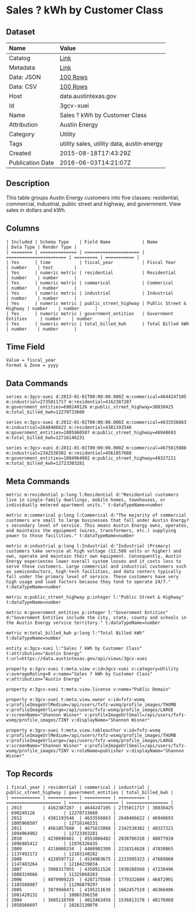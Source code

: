 # Sales ? kWh by Customer Class

## Dataset

| Name | Value |
| :--- | :---- |
| Catalog | [Link](https://catalog.data.gov/dataset/sales-kwh-by-customer-class) |
| Metadata | [Link](https://data.austintexas.gov/api/views/3gcv-xuei) |
| Data: JSON | [100 Rows](https://data.austintexas.gov/api/views/3gcv-xuei/rows.json?max_rows=100) |
| Data: CSV | [100 Rows](https://data.austintexas.gov/api/views/3gcv-xuei/rows.csv?max_rows=100) |
| Host | data.austintexas.gov |
| Id | 3gcv-xuei |
| Name | Sales ? kWh by Customer Class |
| Attribution | Austin Energy |
| Category | Utility |
| Tags | utility sales, utility data, austin energy |
| Created | 2015-08-18T17:43:29Z |
| Publication Date | 2016-06-03T14:21:07Z |

## Description

This table groups Austin Energy customers into five classes: residential, commercial, industrial, public street and highway, and government. View sales in dollars and kWh.

## Columns

```ls
| Included | Schema Type    | Field Name            | Name                    | Data Type | Render Type |
| ======== | ============== | ===================== | ======================= | ========= | =========== |
| Yes      | time           | fiscal_year           | Fiscal Year             | number    | text        |
| Yes      | numeric metric | residential           | Residential             | number    | number      |
| Yes      | numeric metric | commerical            | Commerical              | number    | number      |
| Yes      | numeric metric | industrial            | Industrial              | number    | number      |
| Yes      | numeric metric | public_street_highway | Public Street & Highway | number    | number      |
| Yes      | numeric metric | government_entities   | Government Entities     | number    | number      |
| Yes      | numeric metric | total_billed_kwh      | Total Billed kWh        | number    | number      |
```

## Time Field

```ls
Value = fiscal_year
Format & Zone = yyyy
```

## Data Commands

```ls
series e:3gcv-xuei d:2013-01-01T00:00:00.000Z m:commerical=4644247105 m:industrial=2735011717 m:residential=4162387287 m:government_entities=690249126 m:public_street_highway=38838425 m:total_billed_kwh=12270733660

series e:3gcv-xuei d:2012-01-01T00:00:00.000Z m:commerical=4633556863 m:industrial=2648486622 m:residential=4381193546 m:government_entities=1005960507 m:public_street_highway=46948693 m:total_billed_kwh=12716146231

series e:3gcv-xuei d:2011-01-01T00:00:00.000Z m:commerical=4675615088 m:industrial=2342538382 m:residential=4561857688 m:government_entities=1094964902 m:public_street_highway=48327221 m:total_billed_kwh=12723303281
```

## Meta Commands

```ls
metric m:residential p:long l:Residential d:"Residential customers live in single-family dwellings, mobile homes, townhouses, or individually metered apartment units." t:dataTypeName=number

metric m:commerical p:long l:Commerical d:"The majority of commercial customers are small to large businesses that fall under Austin Energy?s secondary level of service. This means Austin Energy owns, operates, and maintains the equipment (wires, transformers, etc.) supplying power to those facilities." t:dataTypeName=number

metric m:industrial p:long l:Industrial d:"Industrial (Primary) customers take service at high voltage (12,500 volts or higher) and own, operate and maintain their own equipment. Consequently, Austin Energy experiences lower overall system losses and it costs less to serve these customers. Large commercial and industrial customers such as semiconductors, high-tech facilities, and data centers typically fall under the primary level of service. These customers have very high usage and load factors because they tend to operate 24/7." t:dataTypeName=number

metric m:public_street_highway p:integer l:"Public Street & Highway" t:dataTypeName=number

metric m:government_entities p:integer l:"Government Entities" d:"Government Entities include the city, state, county and schools in the Austin Energy service territory." t:dataTypeName=number

metric m:total_billed_kwh p:long l:"Total Billed kWh" t:dataTypeName=number

entity e:3gcv-xuei l:"Sales ? kWh by Customer Class" t:attribution="Austin Energy" t:url=https://data.austintexas.gov/api/views/3gcv-xuei

property e:3gcv-xuei t:meta.view v:id=3gcv-xuei v:category=Utility v:averageRating=0 v:name="Sales ? kWh by Customer Class" v:attribution="Austin Energy"

property e:3gcv-xuei t:meta.view.license v:name="Public Domain"

property e:3gcv-xuei t:meta.view.owner v:id=fxfz-wsmq v:profileImageUrlMedium=/api/users/fxfz-wsmq/profile_images/THUMB v:profileImageUrlLarge=/api/users/fxfz-wsmq/profile_images/LARGE v:screenName="Shannon Wisner" v:profileImageUrlSmall=/api/users/fxfz-wsmq/profile_images/TINY v:displayName="Shannon Wisner"

property e:3gcv-xuei t:meta.view.tableauthor v:id=fxfz-wsmq v:profileImageUrlMedium=/api/users/fxfz-wsmq/profile_images/THUMB v:profileImageUrlLarge=/api/users/fxfz-wsmq/profile_images/LARGE v:screenName="Shannon Wisner" v:profileImageUrlSmall=/api/users/fxfz-wsmq/profile_images/TINY v:roleName=publisher v:displayName="Shannon Wisner"
```

## Top Records

```ls
| fiscal_year | residential | commerical | industrial | public_street_highway | government_entities | total_billed_kwh | 
| =========== | =========== | ========== | ========== | ===================== | =================== | ================ | 
| 2013        | 4162387287  | 4644247105 | 2735011717 | 38838425              | 690249126           | 12270733660      | 
| 2012        | 4381193546  | 4633556863 | 2648486622 | 46948693              | 1005960507          | 12716146231      | 
| 2011        | 4561857688  | 4675615088 | 2342538382 | 48327221              | 1094964902          | 12723303281      | 
| 2010        | 4238690401  | 4553866402 | 2038706310 | 48077910              | 1096985412          | 11976326435      | 
| 2009        | 4218600234  | 4480902380 | 2218314628 | 47830865              | 1137492172          | 12103140282      | 
| 2008        | 4220597712  | 4534963675 | 2233505323 | 47689860              | 1147483264          | 12184239834      | 
| 2007        | 3908317955  | 4350911526 | 1930288560 | 47230496              | 1088319666          | 11325068203      | 
| 2006        | 4079909225  | 4287175580 | 1779332604 | 46872901              | 1103588987          | 11296879297      | 
| 2005        | 3879940471  | 4195211630 | 1662457519 | 46366406              | 1081420132          | 10865396158      | 
| 2004        | 3605110769  | 4013463458 | 1536813178 | 48176968              | 1058566697          | 10262130070      | 
```